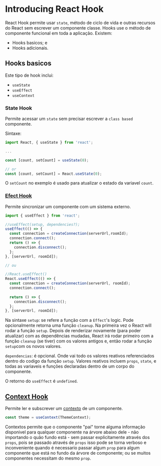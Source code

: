 # Introducing React Hook
React Hook permite usar `state`, método de ciclo de vida e outras recursos do React sem escrever um componente classe. Hooks use o método de componente funcional em toda a aplicação. Existem: 
- Hooks basicos; e
- Hooks adicionais.

## Hooks basicos
Este tipo de hook inclui:
- `useState`
- `useEffect`
- `useContext`


### State Hook
Permite acessar um `state` sem precisar escrever a `class based` componente.

Sintaxe:
```js
import React, { useState } from 'react';

...

const [count, setCount] = useState(0);

// or
const [count, setCount] = React.useState(0);
```

O `setCount` no exemplo é usado para atualizar o estado da variavel `count`.

### [Efect Hook](https://react.dev/reference/react/useEffect)
Permite sincronizar um componente com um sistema externo. 

```js
import { useEffect } from 'react';

//useEffect(setup, dependencies?);
useEffect(() => {
  const connection = createConnection(serverUrl,roomId);
  connection.connect();
  return () => {
    connection.disconnect();
  };
}, [serverUrl, roomId]);

// ou

//React.useEffect()
React.useEffect(() => {
  const connection = createConnection(serverUrl, roomId);
  connection.connect();
    
  return () => {
    connection.disconnect();
  };
}, [serverUrl, roomId]);
```

Na sintaxe `setup`: se refere a função com a `Effect`'s logic. Pode opcionalmente retorna uma função `cleanup`. Na primeira vez o React will rodar a função `setup`. Depois de renderizar novamente (para poder atualizar) com as dependências mudadas, React irá rodar primeiro com a função `cleanup` (se tiver) com os valores antigos e, então rodar a função `setup`com os novos valores.

`dependencias`: é opcional. Onde vai todo os valores reativos referenciados dentro do codigo da função `setup`. Valores reativos incluem `props`, `state`, e todas as variaveis e funções declaradas dentro de um corpo do componente.

O retorno do `useEffect` é `undefined`.

## [Context Hook](https://react.dev/reference/react/useContext)
Permite ler e subscrever um [contexto](https://react.dev/learn/passing-data-deeply-with-context) de um componente.

```js
const theme = useContext(ThemeContext);
```

Contextos permite que o componente "pai" torne alguma informação disponivel para qualquer componente na árvore abaixo dele - não importando o quão fundo está - sem passar explicitamente através dos `props`, pois se passado através de `props` isso pode se torna verboso e inconveniente quando é necessario passar algum `prop` para algum componente que está no fundo da árvore de componente; ou se muitos componentes necessitam do mesmo `prop`. 

